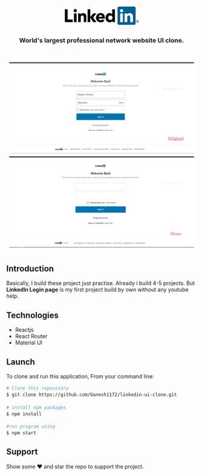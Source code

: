 <h1 align="center">
	<img
		width="200"
		alt="LinkedIn logo"
		src="src/component/assests/header_logo.png">
</h1>                                                              

<h3 align="center">World's largest professional network website UI clone.</h3>

<h1 align="center">
	<img
     width= "800px"
		alt="Collab Image"
		src="src/component/assests/linkedIn_SignIn.jpg">
</h1>  
<h2>Introduction</h2>
<p>Basically, I build these project just practise. Already i build 4-5 projects. But <strong>LinkedIn Login page</strong> is my first project build by own without any youtube help.</p>

<h2>Technologies</h2>
<ul>
<li>Reactjs</li>
<li>React Router</li>
<li>Material UI</li>
</ul>

<h2>Launch</h2>

To clone and run this application, From your command line:

```bash
# Clone this repository
$ git clone https://github.com/Ganesh1172/linkedin-ui-clone.git

# install npm packages
$ npm install

#run program using
$ npm start
```

## Support

Show some :heart: and star the repo to support the project. 



